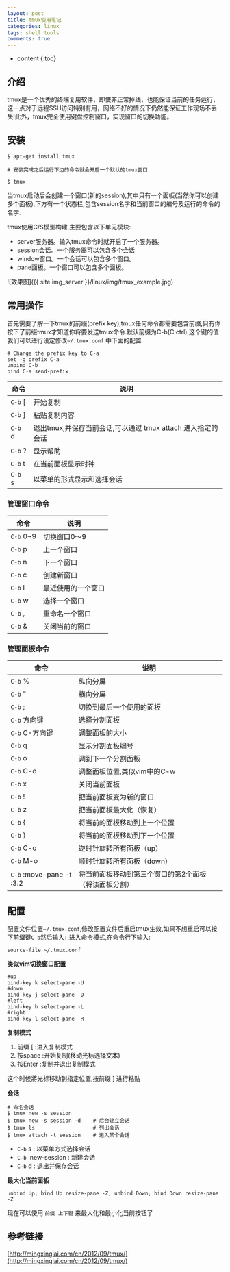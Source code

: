 ```yaml
---
layout: post
title: tmux使用笔记
categories: linux
tags: shell tools
comments: true
---
```


* content
{:toc}

## 介绍

tmux是一个优秀的终端复用软件，即使非正常掉线，也能保证当前的任务运行，这一点对于远程SSH访问特别有用，网络不好的情况下仍然能保证工作现场不丢失!此外，tmux完全使用键盘控制窗口，实现窗口的切换功能。

## 安装

```shell
$ apt-get install tmux

# 安装完成之后运行下边的命令就会开启一个默认的tmux窗口

$ tmux
```

当tmux启动后会创建一个窗口(新的session),其中只有一个面板(当然你可以创建多个面板),下方有一个状态栏,包含session名字和当前窗口的编号及运行的命令的名字.

tmux使用C/S模型构建,主要包含以下单元模块:

* server服务器。输入tmux命令时就开启了一个服务器。
* session会话。一个服务器可以包含多个会话
* window窗口。一个会话可以包含多个窗口。
* pane面板。一个窗口可以包含多个面板。

![效果图]({{ site.img_server }}/linux/img/tmux_example.jpg)






## 常用操作

首先需要了解一下tmux的前缀(prefix key),tmux任何命令都需要包含前缀,只有你按下了前缀tmux才知道你将要发送tmux命令.默认前缀为C-b(C:ctrl),这个键的值我们可以进行设定修改`~/.tmux.conf` 中下面的配置

```shell
# Change the prefix key to C-a
set -g prefix C-a
unbind C-b
bind C-a send-prefix
```

命令          | 说明
--------------|---------------
`C-b` [       | 开始复制
`C-b` ]       | 粘贴复制内容
`C-b` d       | 退出tmux,并保存当前会话,可以通过 tmux attach 进入指定的会话
`C-b` ?       | 显示帮助
`C-b` t       | 在当前面板显示时钟
`C-b` s       | 以菜单的形式显示和选择会话

### 管理窗口命令

命令          | 说明
--------------|---------------
`C-b` 0~9     | 切换窗口0～9
`C-b` p       | 上一个窗口
`C-b` n       | 下一个窗口
`C-b` c       | 创建新窗口
`C-b` l       | 最近使用的一个窗口
`C-b` w       | 选择一个窗口
`C-b` ,       | 重命名一个窗口
`C-b` &       | 关闭当前的窗口

### 管理面板命令

命令          | 说明
--------------|---------------
`C-b` %       | 纵向分屏
`C-b` "       | 横向分屏
`C-b` ;       | 切换到最后一个使用的面板
`C-b` 方向键  | 选择分割面板
`C-b` C-方向键| 调整面板的大小
`C-b` q       | 显示分割面板编号
`C-b` o       | 调到下一个分割面板
`C-b` C-o     | 调整面板位置,类似vim中的C-w
`C-b` x       | 关闭当前面板
`C-b` !       | 把当前面板变为新的窗口
`C-b` z       | 把当前面板最大化（恢复）
`C-b` {       | 将当前的面板移动到上一个位置
`C-b` }       | 将当前的面板移动到下一个位置
`C-b` C-o     | 逆时针旋转所有面板（up）
`C-b` M-o     | 顺时针旋转所有面板（down）
`C-b` :move-pane -t :3.2 | 将当前面板移动到第三个窗口的第2个面板（将该面板分割）


## 配置

配置文件位置`~/.tmux.conf`,修改配置文件后重启tmux生效,如果不想重启可以按下前缀键`C-b`然后输入`:`,进入命令模式,在命令行下输入:

```shell
source-file ~/.tmux.conf
```

**类似vim切换窗口配置**

```shell
#up
bind-key k select-pane -U
#down
bind-key j select-pane -D
#left
bind-key h select-pane -L
#right
bind-key l select-pane -R
```

**复制模式**

1. 前缀 [   :进入复制模式
2. 按space  :开始复制(移动光标选择文本)
3. 按Enter  :复制并退出复制模式

这个时候將光标移动到指定位置,按前缀 ] 进行粘贴

**会话**

```
# 命名会话
$ tmux new -s session
$ tmux new -s session -d    # 后台建立会话
$ tmux ls                   # 列出会话
$ tmux attach -t session    # 进入某个会话
```

* `C-b` s : 以菜单方式选择会话
* `C-b` :new-session : 新建会话
* `C-b` d : 退出并保存会话


**最大化当前面板**

```
unbind Up; bind Up resize-pane -Z; unbind Down; bind Down resize-pane -Z
```
现在可以使用 `前缀 上下键` 来最大化和最小化当前按钮了

## 参考链接

[http://mingxinglai.com/cn/2012/09/tmux/](http://mingxinglai.com/cn/2012/09/tmux/)
